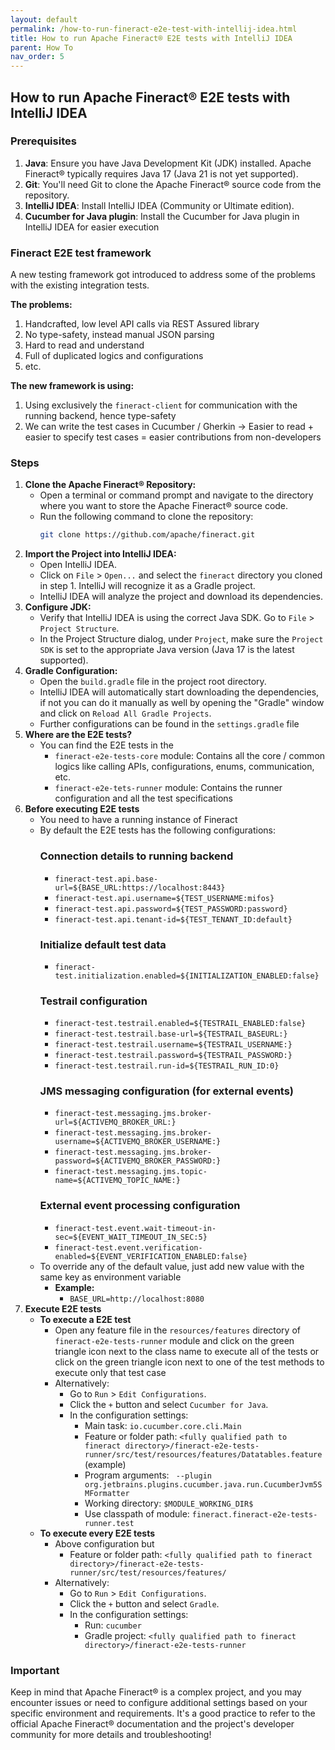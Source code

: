 ```yaml
---
layout: default
permalink: /how-to-run-fineract-e2e-test-with-intellij-idea.html
title: How to run Apache Fineract® E2E tests with IntelliJ IDEA
parent: How To
nav_order: 5
---
```


## How to run Apache Fineract® E2E tests with IntelliJ IDEA

### Prerequisites
1. **Java**: Ensure you have Java Development Kit (JDK) installed. Apache Fineract® typically requires Java 17 (Java 21 is not yet supported).
2. **Git**: You'll need Git to clone the Apache Fineract® source code from the repository.
3. **IntelliJ IDEA**: Install IntelliJ IDEA (Community or Ultimate edition).
4. **Cucumber for Java plugin**: Install the Cucumber for Java plugin in IntelliJ IDEA for easier execution

### Fineract E2E test framework
A new testing framework got introduced to address some of the problems with the existing integration tests.

**The problems:**
1. Handcrafted, low level API calls via REST Assured library
2. No type-safety, instead manual JSON parsing
3. Hard to read and understand
4. Full of duplicated logics and configurations
5. etc.

**The new framework is using:**
1. Using exclusively the `fineract-client` for communication with the running backend, hence type-safety
2. We can write the test cases in Cucumber / Gherkin -> Easier to read + easier to specify test cases = easier contributions from non-developers
   
### Steps
1. **Clone the Apache Fineract® Repository:**
   - Open a terminal or command prompt and navigate to the directory where you want to store the Apache Fineract® source code.
   - Run the following command to clone the repository:
     ```bash
     git clone https://github.com/apache/fineract.git
     ```
2. **Import the Project into IntelliJ IDEA:**
   - Open IntelliJ IDEA.
   - Click on `File` > `Open...` and select the `fineract` directory you cloned in step 1. IntelliJ will recognize it as a Gradle project.
   - IntelliJ IDEA will analyze the project and download its dependencies.
3. **Configure JDK:**
   - Verify that IntelliJ IDEA is using the correct Java SDK. Go to `File` > `Project Structure`.
   - In the Project Structure dialog, under `Project`, make sure the `Project SDK` is set to the appropriate Java version (Java 17 is the latest supported).
4. **Gradle Configuration:**
   - Open the `build.gradle` file in the project root directory.
   - IntelliJ IDEA will automatically start downloading the dependencies, if not you can do it manually as well by opening the "Gradle" window and click on `Reload All Gradle Projects`.
   - Further configurations can be found in the `settings.gradle` file
5. **Where are the E2E tests?**
   - You can find the E2E tests in the 
      - `fineract-e2e-tests-core` module: Contains all the core / common logics like calling APIs, configurations, enums, communication, etc.
      - `fineract-e2e-tets-runner` module: Contains the runner configuration and all the test specifications
6. **Before executing E2E tests**
   - You need to have a running instance of Fineract
   - By default the E2E tests has the following configurations:
     ### **Connection details to running backend**
     - `fineract-test.api.base-url=${BASE_URL:https://localhost:8443}`
     - `fineract-test.api.username=${TEST_USERNAME:mifos}`
     - `fineract-test.api.password=${TEST_PASSWORD:password}`
     - `fineract-test.api.tenant-id=${TEST_TENANT_ID:default}`
     ### **Initialize default test data**
     - `fineract-test.initialization.enabled=${INITIALIZATION_ENABLED:false}`
     ### **Testrail configuration**
     - `fineract-test.testrail.enabled=${TESTRAIL_ENABLED:false}`
     - `fineract-test.testrail.base-url=${TESTRAIL_BASEURL:}`
     - `fineract-test.testrail.username=${TESTRAIL_USERNAME:}`
     - `fineract-test.testrail.password=${TESTRAIL_PASSWORD:}`
     - `fineract-test.testrail.run-id=${TESTRAIL_RUN_ID:0}`
     ### **JMS messaging configuration (for external events)**
     - `fineract-test.messaging.jms.broker-url=${ACTIVEMQ_BROKER_URL:}`
     - `fineract-test.messaging.jms.broker-username=${ACTIVEMQ_BROKER_USERNAME:}`
     - `fineract-test.messaging.jms.broker-password=${ACTIVEMQ_BROKER_PASSWORD:}`
     - `fineract-test.messaging.jms.topic-name=${ACTIVEMQ_TOPIC_NAME:}`
     ### **External event processing configuration**
     - `fineract-test.event.wait-timeout-in-sec=${EVENT_WAIT_TIMEOUT_IN_SEC:5}`
     - `fineract-test.event.verification-enabled=${EVENT_VERIFICATION_ENABLED:false}`
   - To override any of the default value, just add new value with the same key as environment variable
     - **Example:**
       - `BASE_URL=http://localhost:8080`
7. **Execute E2E tests**
   - **To execute a E2E test**
      - Open any feature file in the `resources/features` directory of `fineract-e2e-tests-runner` module and click on the green triangle icon next to the class name to execute all of the tests or click on the green triangle icon next to one of the test methods to execute only that test case
      - Alternatively: 
         - Go to `Run` > `Edit Configurations`.
         - Click the `+` button and select `Cucumber for Java`.
         - In the configuration settings:
           - Main task: `io.cucumber.core.cli.Main`
           - Feature or folder path: `<fully qualified path to fineract directory>/fineract-e2e-tests-runner/src/test/resources/features/Datatables.feature` (example)
           - Program arguments: ` --plugin org.jetbrains.plugins.cucumber.java.run.CucumberJvm5SMFormatter`
           - Working directory: `$MODULE_WORKING_DIR$`
           - Use classpath of module: `fineract.fineract-e2e-tests-runner.test`
   - **To execute every E2E tests**
      - Above configuration but
        - Feature or folder path: `<fully qualified path to fineract directory>/fineract-e2e-tests-runner/src/test/resources/features/` 
      - Alternatively: 
         - Go to `Run` > `Edit Configurations`.
         - Click the `+` button and select `Gradle`.
         - In the configuration settings:
           - Run: `cucumber`
           - Gradle project: `<fully qualified path to fineract directory>/fineract-e2e-tests-runner`
             
### Important
Keep in mind that Apache Fineract® is a complex project, and you may encounter issues or need to configure additional settings based on your specific environment and requirements. It's a good practice to refer to the official Apache Fineract® documentation and the project's developer community for more details and troubleshooting!
